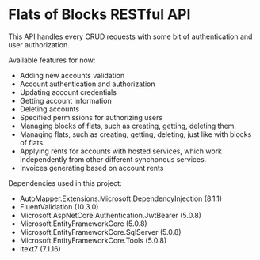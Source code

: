 ﻿# Flats of Blocks RESTful API

This API handles every CRUD requests with some bit of authentication and user authorization.

Available features for now:
- Adding new accounts validation
- Account authentication and authorization
- Updating account credentials
- Getting account information
- Deleting accounts
- Specified permissions for authorizing users
- Managing blocks of flats, such as creating, getting, deleting them.
- Managing flats, such as creating, getting, deleting, just like with blocks of flats.
- Applying rents for accounts with hosted services, which work independently from other different synchonous services.
- Invoices generating based on account rents

Dependencies used in this project:
- AutoMapper.Extensions.Microsoft.DependencyInjection (8.1.1)
- FluentValidation (10.3.0)
- Microsoft.AspNetCore.Authentication.JwtBearer (5.0.8)
- Microsoft.EntityFrameworkCore (5.0.8)
- Microsoft.EntityFrameworkCore.SqlServer (5.0.8)
- Microsoft.EntityFrameworkCore.Tools (5.0.8)
- itext7 (7.1.16)
